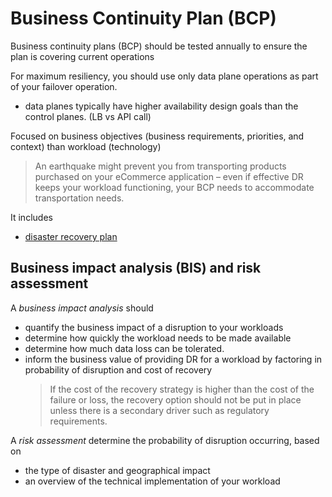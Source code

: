 # Business Continuity Plan (BCP)

Business continuity plans (BCP) should be tested annually to ensure the plan is covering current operations

For maximum resiliency, you should use only data plane operations as part of your failover operation.
- data planes typically have higher availability design goals than the control planes. (LB vs API call)

Focused on business objectives (business requirements, priorities, and context) than workload (technology)
> An earthquake might prevent you from transporting products purchased on your eCommerce application – even if effective DR keeps your workload functioning, your BCP needs to accommodate transportation needs.

It includes
- [disaster recovery plan](./plan.md)

## Business impact analysis (BIS) and risk assessment

A *business impact analysis* should

- quantify the business impact of a disruption to your workloads
- determine how quickly the workload needs to be made available
- determine how much data loss can be tolerated.
- inform the business value of providing DR for a workload by factoring in probability of disruption and cost of recovery
  > If the cost of the recovery strategy is higher than the cost of the failure or loss, the recovery option should not be put in place unless there is a secondary driver such as regulatory requirements.

A *risk assessment* determine the probability of disruption occurring, based on
- the type of disaster and geographical impact
- an overview of the technical implementation of your workload
